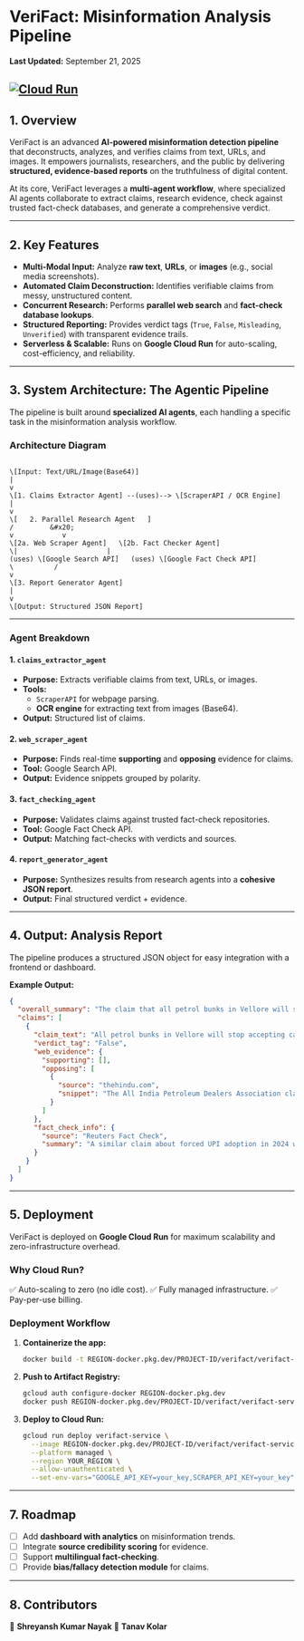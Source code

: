 # VeriFact: Misinformation Analysis Pipeline

**Last Updated:** September 21, 2025  

[![Cloud Run](https://img.shields.io/badge/Deployed%20on-Google%20Cloud%20Run-blue?logo=googlecloud)](https://cloud.google.com/run)  
---

## 1. Overview  

VeriFact is an advanced **AI-powered misinformation detection pipeline** that deconstructs, analyzes, and verifies claims from text, URLs, and images. It empowers journalists, researchers, and the public by delivering **structured, evidence-based reports** on the truthfulness of digital content.  

At its core, VeriFact leverages a **multi-agent workflow**, where specialized AI agents collaborate to extract claims, research evidence, check against trusted fact-check databases, and generate a comprehensive verdict.

---

## 2. Key Features  

- **Multi-Modal Input:** Analyze **raw text**, **URLs**, or **images** (e.g., social media screenshots).  
- **Automated Claim Deconstruction:** Identifies verifiable claims from messy, unstructured content.  
- **Concurrent Research:** Performs **parallel web search** and **fact-check database lookups**.  
- **Structured Reporting:** Provides verdict tags (`True`, `False`, `Misleading`, `Unverified`) with transparent evidence trails.  
- **Serverless & Scalable:** Runs on **Google Cloud Run** for auto-scaling, cost-efficiency, and reliability.  

---

## 3. System Architecture: The Agentic Pipeline  

The pipeline is built around **specialized AI agents**, each handling a specific task in the misinformation analysis workflow.  

### Architecture Diagram  

```

\[Input: Text/URL/Image(Base64)]
|
v
\[1. Claims Extractor Agent] --(uses)--> \[ScraperAPI / OCR Engine]
|
v
\[   2. Parallel Research Agent   ]
/         &#x20;
v            v
\[2a. Web Scraper Agent]   \[2b. Fact Checker Agent]
\|                      |
(uses) \[Google Search API]   (uses) \[Google Fact Check API]
\          /
v
\[3. Report Generator Agent]
|
v
\[Output: Structured JSON Report]

````

---

### Agent Breakdown  

#### 1. `claims_extractor_agent`  
- **Purpose:** Extracts verifiable claims from text, URLs, or images.  
- **Tools:**  
  - `ScraperAPI` for webpage parsing.  
  - **OCR engine** for extracting text from images (Base64).  
- **Output:** Structured list of claims.  

#### 2. `web_scraper_agent`  
- **Purpose:** Finds real-time **supporting** and **opposing** evidence for claims.  
- **Tool:** Google Search API.  
- **Output:** Evidence snippets grouped by polarity.  

#### 3. `fact_checking_agent`  
- **Purpose:** Validates claims against trusted fact-check repositories.  
- **Tool:** Google Fact Check API.  
- **Output:** Matching fact-checks with verdicts and sources.  

#### 4. `report_generator_agent`  
- **Purpose:** Synthesizes results from research agents into a **cohesive JSON report**.  
- **Output:** Final structured verdict + evidence.  

---

## 4. Output: Analysis Report  

The pipeline produces a structured JSON object for easy integration with a frontend or dashboard.  

**Example Output:**  

```json
{
  "overall_summary": "The claim that all petrol bunks in Vellore will stop accepting cash from Sept 22nd is False. No official sources corroborate this, and it appears to be a recycled hoax.",
  "claims": [
    {
      "claim_text": "All petrol bunks in Vellore will stop accepting cash payments.",
      "verdict_tag": "False",
      "web_evidence": {
        "supporting": [],
        "opposing": [
          {
            "source": "thehindu.com",
            "snippet": "The All India Petroleum Dealers Association clarified that cash remains valid at all member bunks nationwide."
          }
        ]
      },
      "fact_check_info": {
        "source": "Reuters Fact Check",
        "summary": "A similar claim about forced UPI adoption in 2024 was rated 'False'."
      }
    }
  ]
}
````

---

## 5. Deployment

VeriFact is deployed on **Google Cloud Run** for maximum scalability and zero-infrastructure overhead.

### Why Cloud Run?

✅ Auto-scaling to zero (no idle cost).
✅ Fully managed infrastructure.
✅ Pay-per-use billing.

### Deployment Workflow

1. **Containerize the app:**

   ```bash
   docker build -t REGION-docker.pkg.dev/PROJECT-ID/verifact/verifact-service:latest .
   ```

2. **Push to Artifact Registry:**

   ```bash
   gcloud auth configure-docker REGION-docker.pkg.dev
   docker push REGION-docker.pkg.dev/PROJECT-ID/verifact/verifact-service:latest
   ```

3. **Deploy to Cloud Run:**

   ```bash
   gcloud run deploy verifact-service \
     --image REGION-docker.pkg.dev/PROJECT-ID/verifact/verifact-service:latest \
     --platform managed \
     --region YOUR_REGION \
     --allow-unauthenticated \
     --set-env-vars="GOOGLE_API_KEY=your_key,SCRAPER_API_KEY=your_key"
   ```

---

## 7. Roadmap

* [ ] Add **dashboard with analytics** on misinformation trends.
* [ ] Integrate **source credibility scoring** for evidence.
* [ ] Support **multilingual fact-checking**.
* [ ] Provide **bias/fallacy detection module** for claims.

---

## 8. Contributors

👤 **Shreyansh Kumar Nayak** 
👤 **Tanav Kolar** 


